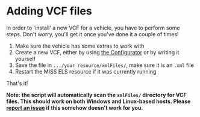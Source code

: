 # Adding VCF files

In order to 'install' a new VCF for a vehicle, you have to perform some steps. Don't worry, you'll get it once you've done it a couple of times!

1. Make sure the vehicle has some extras to work with
2. Create a new VCF, either by using [the Configurator](https://matsn0w.github.io/MISS-ELS) or by writing it yourself
3. Save the file in `.../your resource/xmlFiles/`, make sure it is an `.xml` file
4. Restart the MISS ELS resource if it was currently running

That's it!

**Note: the script will automatically scan the `xmlFiles/` directory for VCF files. This should work on both Windows and Linux-based hosts. Please [report an issue](https://github.com/matsn0w/MISS-ELS/issues) if this somehow doesn't work for you.**
